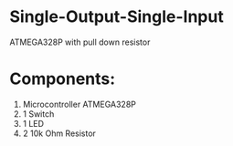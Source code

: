 # Single-Output-Single-Input
ATMEGA328P with pull down resistor

# Components:

1. Microcontroller ATMEGA328P
2. 1 Switch  
3. 1 LED
4. 2 10k Ohm Resistor
